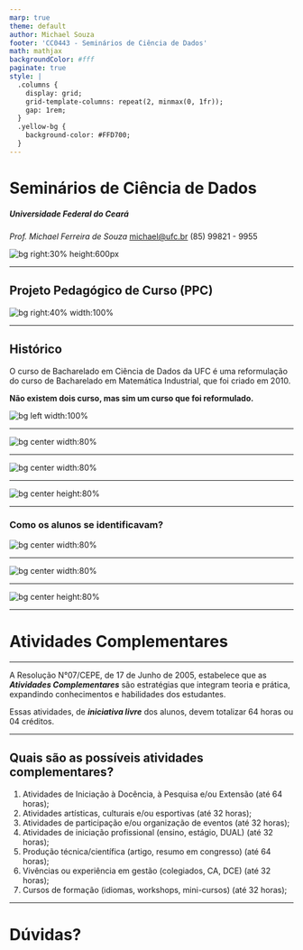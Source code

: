 ```yaml
---
marp: true
theme: default
author: Michael Souza
footer: 'CC0443 - Seminários de Ciência de Dados'
math: mathjax
backgroundColor: #fff
paginate: true
style: |
  .columns {
    display: grid;
    grid-template-columns: repeat(2, minmax(0, 1fr));
    gap: 1rem;
  }
  .yellow-bg {
    background-color: #FFD700;
  }
---
```

# Seminários de Ciência de Dados

##### Universidade Federal do Ceará

*Prof. Michael Ferreira de Souza*
michael@ufc.br
(85) 99821 - 9955

![bg right:30% height:600px](slide_01/logo_QR.png)

---

## Projeto Pedagógico de Curso (PPC)

![bg right:40% width:100%](figures/cover_ppc.png)

---

## Histórico


O curso de Bacharelado em Ciência de Dados da UFC é uma reformulação do curso de Bacharelado em Matemática Industrial, que foi criado em 2010.

**Não existem dois curso, mas sim um curso que foi reformulado.**

![bg left width:100%](figures/mi_vagas.png)

---

![bg center width:80%](figures/mi_sucess.png)

---

![bg center width:80%](figures/mi_demanda.png)

---

![bg center height:80%](figures/mi_trend.png)

---
<style scoped>section { justify-content: start; }</style>
### Como os alunos se identificavam?

![bg center width:80%](figures/linkedin_alunos.png)

---

![bg center width:80%](figures/cd_horas.png)

---

![bg center height:80%](figures/cd_grade_edited.png)

---

# Atividades Complementares

---


A Resolução N°07/CEPE, de 17 de Junho de 2005, estabelece que as ***Atividades Complementares*** são estratégias que integram teoria e prática, expandindo conhecimentos e habilidades dos estudantes. 

Essas atividades, de ***iniciativa livre*** dos alunos, devem totalizar 64 horas ou 04 créditos. 

---
## Quais são as possíveis atividades complementares?

1. Atividades de Iniciação à Docência, à Pesquisa e/ou Extensão (até 64 horas);
2. Atividades artísticas, culturais e/ou esportivas (até 32 horas);
3. Atividades de participação e/ou organização de eventos (até 32 horas);
4. Atividades de iniciação profissional (ensino, estágio, DUAL) (até 32 horas);
5. Produção técnica/científica (artigo, resumo em congresso) (até 64 horas);
6. Vivências ou experiência em gestão (colegiados, CA, DCE) (até 32 horas);
7. Cursos de formação (idiomas, workshops, mini-cursos) (até 32 horas);

---

<!-- backgroundColor: orange -->
<!-- _color: black -->
# Dúvidas?
